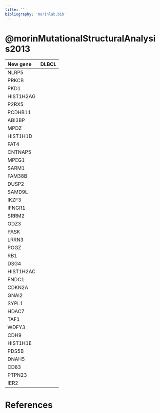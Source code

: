 ```yaml
---
title: ''
bibliography: 'morinlab.bib'
---
```


# @morinMutationalStructuralAnalysis2013
|New gene|DLBCL|
|:-|:-|
|NLRP5||2 |
|PRKCB||2 |
|PKD1||2 |
|HIST1H2AG||2 |
|P2RX5||2 |
|PCDHB11||2 |
|ABI3BP||2 |
|MPDZ||2 |
|HIST1H1D||1 |
|FAT4||2 |
|CNTNAP5||2 |
|MPEG1||1 |
|SARM1||2 |
|FAM38B||2 |
|DUSP2||1 |
|SAMD9L||2 |
|IKZF3||1 |
|IFNGR1||2 |
|SRRM2||2 |
|ODZ3||2 |
|PASK||2 |
|LRRN3||2 |
|POGZ||2 |
|RB1||1 |
|DSG4||2 |
|HIST1H2AC||1 |
|FNDC1||2 |
|CDKN2A||1 |
|GNAI2||1 |
|SYPL1||2 |
|HDAC7||2 |
|TAF1||1 |
|WDFY3||2 |
|CDH9||2 |
|HIST1H1E||1 |
|PDS5B||2 |
|DNAH5||2 |
|CD83||1 |
|PTPN23||2 |
|IER2||2 |

# References

